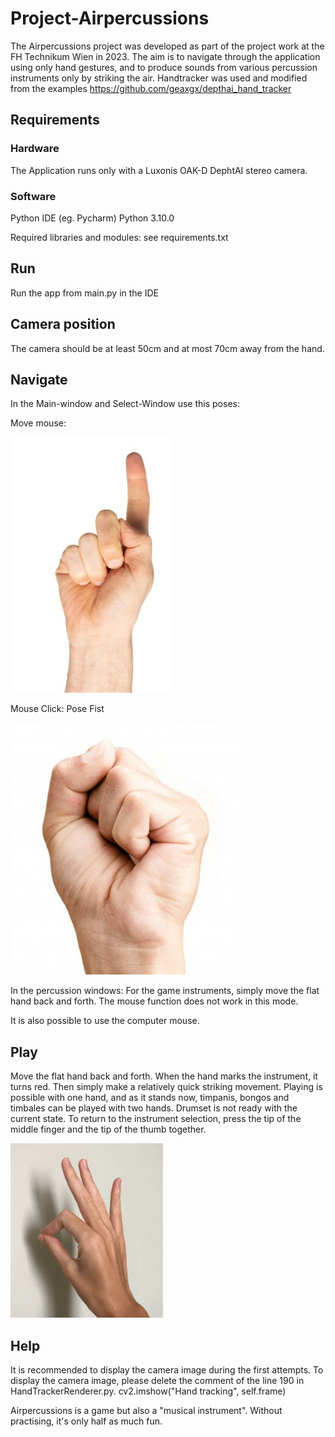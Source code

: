 # Project-Airpercussions
The Airpercussions project was developed as part of the 
project work at the FH Technikum Wien in 2023. 
The aim is to navigate through the application using 
only hand gestures, and to produce sounds from various 
percussion instruments only by striking the air.
Handtracker was used and modified 
from the examples 
https://github.com/geaxgx/depthai_hand_tracker

## Requirements
### Hardware
The Application runs only with a Luxonis OAK-D DephtAI 
stereo camera.
### Software
Python IDE (eg. Pycharm)
Python 3.10.0

Required libraries and modules:
see requirements.txt
## Run
Run the app from main.py in the IDE
## Camera position
The camera should be at least 50cm and 
at most 70cm away from the hand.
## Navigate
In the Main-window and Select-Window use this poses:

Move mouse:

![](PoseImages/Pose_One.png)

Mouse Click: Pose Fist

![](PoseImages/Pose_Fist.png)

In the percussion windows:
For the game instruments, simply move the flat hand 
back and forth. 
The mouse function does not work in this mode.

It is also possible to use the computer mouse.
## Play
Move the flat hand back and forth. When the hand marks 
the instrument, it turns red. 
Then simply make a relatively quick striking movement. 
Playing is possible with one hand, and as it stands now,
timpanis, bongos and timbales can be played with two hands.
Drumset is not ready with the current state.
To return to the instrument selection, press the tip 
of the middle finger and the tip of the thumb together.

![](PoseImages/Pose_leave.png)

## Help
It is recommended to display the camera image 
during the first attempts.
To display the camera image, 
please delete the comment of the line 190 in 
HandTrackerRenderer.py.
cv2.imshow("Hand tracking", self.frame)

Airpercussions is a game but also a "musical instrument". 
Without practising, it's only half as much fun.


